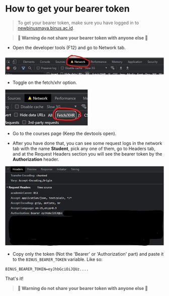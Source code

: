 # How to get your bearer token

> To get your bearer token, make sure you have logged in to [newbinusmaya.binus.ac.id](newbinusmaya.binus.ac.id).

> **🛑 Warning do not share your bearer token with anyone else 🛑**

- Open the developer tools (F12) and go to Network tab.

![Network tab](.github/assets/bearer_token/network_tab.jpg)

- Toggle on the fetch/xhr option.

![Fetch/XHR](.github/assets/bearer_token/fetch_xhr.jpg)

- Go to the courses page (Keep the devtools open).

- After you have done that, you can see some request logs in the network tab with the name **Student**, pick any one of them, go to Headers tab, and at the Request Headers section you will see the bearer token by the **Authorization** header.

![Bearer Token](.github/assets/bearer_token/bearer_token.jpg)

- Copy only the token (Not the 'Bearer' or 'Authorization' part) and paste it to the `BINUS_BEARER_TOKEN` variable. Like so:

```text
BINUS_BEARER_TOKEN=eyJhbGciOiJQUz....
```

That's it!

> **🛑 Warning do not share your bearer token with anyone else 🛑**